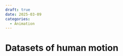 ```yaml
---
draft: true
date: 2025-03-09
categories:
  - Animation
---
```


# Datasets of human motion

<!-- more -->
